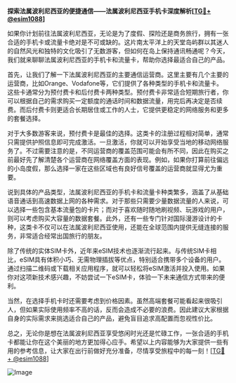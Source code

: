 **探索法属波利尼西亚的便捷通信——法属波利尼西亚手机卡深度解析[[TG💪+ @esim1088](https://t.me/s/esim1088)]**

如果你计划前往法属波利尼西亚，无论是为了度假、探险还是商务旅行，拥有一张合适的手机卡或流量卡绝对是不可或缺的。这片南太平洋上的天堂岛屿群以其迷人的自然风光和独特的文化吸引了无数游客，但如何在岛上保持通讯畅通呢？今天，我们就来聊聊法属波利尼西亚的手机卡和流量卡，帮助你选择最适合自己的产品。

首先，让我们了解一下法属波利尼西亚的主要通信运营商。这里主要有几个主要的运营商，比如Orange、Vodafone等，它们提供了各种类型的手机卡和流量卡。这些卡通常分为预付费卡和后付费卡两种类型。预付费卡非常适合短期旅行者，你可以根据自己的需求购买一定额度的通话时间和数据流量，用完后再决定是否续费。而后付费卡则更适合长期居住或工作的人士，它提供更稳定的网络服务和更多的套餐选择。

对于大多数游客来说，预付费卡是最佳的选择。这类卡的注册过程相对简单，通常只需提供护照信息即可完成激活。一旦激活，你就可以开始享受当地的移动网络服务了。不过需要注意的是，不同运营商的覆盖范围可能会有所不同，因此在购买之前最好先了解清楚各个运营商在网络覆盖方面的表现。例如，如果你打算前往偏远的小岛度假，那么选择一家在这些区域也有良好信号覆盖的运营商就显得尤为重要。

说到具体的产品类型，法属波利尼西亚的手机卡和流量卡种类繁多，涵盖了从基础语音通话到高速数据上网的各种需求。对于那些只需要少量数据流量的人来说，可以选择一些包含基本流量包的卡片；而对于喜欢随时随地刷视频、玩游戏的用户，则可以考虑购买大容量的数据套餐。此外，还有一些专门针对国际漫游设计的卡种，这类卡不仅可以在法属波利尼西亚使用，还能在全球范围内提供无缝连接的服务，非常适合经常出国旅行的朋友。

除了传统的实体SIM卡外，近年来eSIM技术也逐渐流行起来。与传统SIM卡相比，eSIM具有体积小巧、无需物理插拔等优点，特别适合携带多个设备的用户。通过扫描二维码或下载相关应用程序，就可以轻松将eSIM激活并投入使用。如果你对这项新技术感兴趣，不妨尝试一下eSIM卡，体验一下未来通信方式带来的便利。

当然，在选择手机卡时还需要考虑到价格因素。虽然高端套餐可能看起来很吸引人，但如果实际使用频率不高的话，反而会造成不必要的浪费。因此建议大家根据自身的实际需求来挑选适合自己的产品，避免盲目追求高配置而忽视性价比。

总之，无论你是想在法属波利尼西亚享受悠闲时光还是忙碌工作，一张合适的手机卡都能让你在这个美丽的地方更加得心应手。希望以上内容能够为大家提供一些有用的参考信息，让大家在出行前做好充分准备，尽情享受旅程中的每一刻！[[TG💪+ @esim1088](https://t.me/s/esim1088)]

![Image](https://i.postimg.cc/4NQfJmqS/Snipaste-2025-05-13-00-14-12.png)